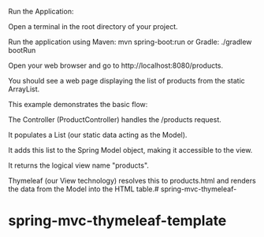 Run the Application:

Open a terminal in the root directory of your project.

Run the application using Maven: mvn spring-boot:run
or Gradle: ./gradlew bootRun 

Open your web browser and go to http://localhost:8080/products.

You should see a web page displaying the list of products from the static ArrayList.

This example demonstrates the basic flow:

The Controller (ProductController) handles the /products request.

It populates a List<Product> (our static data acting as the Model).

It adds this list to the Spring Model object, making it accessible to the view.

It returns the logical view name "products".

Thymeleaf (our View technology) resolves this to products.html and renders the data from the Model into the HTML table.# spring-mvc-thymeleaf-
# spring-mvc-thymeleaf-template
